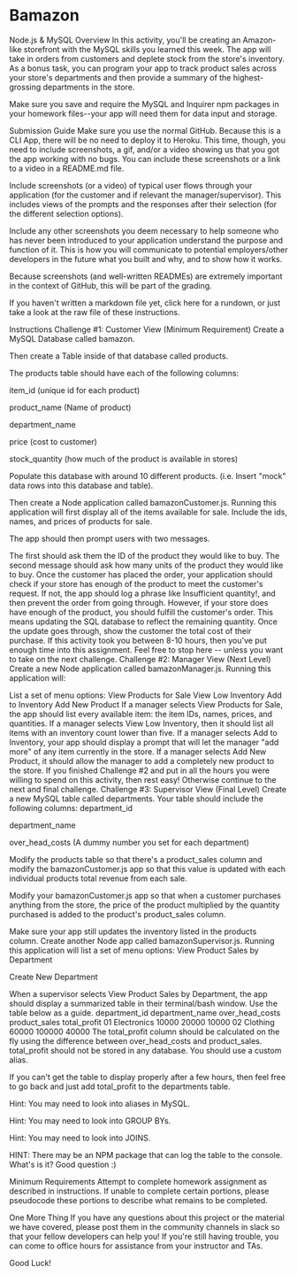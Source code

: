 # Bamazon

Node.js & MySQL
Overview
In this activity, you'll be creating an Amazon-like storefront with the MySQL skills you learned this week. The app will take in orders from customers and deplete stock from the store's inventory. As a bonus task, you can program your app to track product sales across your store's departments and then provide a summary of the highest-grossing departments in the store.

Make sure you save and require the MySQL and Inquirer npm packages in your homework files--your app will need them for data input and storage.

Submission Guide
Make sure you use the normal GitHub. Because this is a CLI App, there will be no need to deploy it to Heroku. This time, though, you need to include screenshots, a gif, and/or a video showing us that you got the app working with no bugs. You can include these screenshots or a link to a video in a README.md file.

Include screenshots (or a video) of typical user flows through your application (for the customer and if relevant the manager/supervisor). This includes views of the prompts and the responses after their selection (for the different selection options).

Include any other screenshots you deem necessary to help someone who has never been introduced to your application understand the purpose and function of it. This is how you will communicate to potential employers/other developers in the future what you built and why, and to show how it works.

Because screenshots (and well-written READMEs) are extremely important in the context of GitHub, this will be part of the grading.

If you haven't written a markdown file yet, click here for a rundown, or just take a look at the raw file of these instructions.

Instructions
Challenge #1: Customer View (Minimum Requirement)
Create a MySQL Database called bamazon.

Then create a Table inside of that database called products.

The products table should have each of the following columns:

item_id (unique id for each product)

product_name (Name of product)

department_name

price (cost to customer)

stock_quantity (how much of the product is available in stores)

Populate this database with around 10 different products. (i.e. Insert "mock" data rows into this database and table).

Then create a Node application called bamazonCustomer.js. Running this application will first display all of the items available for sale. Include the ids, names, and prices of products for sale.

The app should then prompt users with two messages.

The first should ask them the ID of the product they would like to buy.
The second message should ask how many units of the product they would like to buy.
Once the customer has placed the order, your application should check if your store has enough of the product to meet the customer's request.
If not, the app should log a phrase like Insufficient quantity!, and then prevent the order from going through.
However, if your store does have enough of the product, you should fulfill the customer's order.
This means updating the SQL database to reflect the remaining quantity.
Once the update goes through, show the customer the total cost of their purchase.
If this activity took you between 8-10 hours, then you've put enough time into this assignment. Feel free to stop here -- unless you want to take on the next challenge.
Challenge #2: Manager View (Next Level)
Create a new Node application called bamazonManager.js. Running this application will:

List a set of menu options:
View Products for Sale
View Low Inventory
Add to Inventory
Add New Product
If a manager selects View Products for Sale, the app should list every available item: the item IDs, names, prices, and quantities.
If a manager selects View Low Inventory, then it should list all items with an inventory count lower than five.
If a manager selects Add to Inventory, your app should display a prompt that will let the manager "add more" of any item currently in the store.
If a manager selects Add New Product, it should allow the manager to add a completely new product to the store.
If you finished Challenge #2 and put in all the hours you were willing to spend on this activity, then rest easy! Otherwise continue to the next and final challenge.
Challenge #3: Supervisor View (Final Level)
Create a new MySQL table called departments. Your table should include the following columns:
department_id

department_name

over_head_costs (A dummy number you set for each department)

Modify the products table so that there's a product_sales column and modify the bamazonCustomer.js app so that this value is updated with each individual products total revenue from each sale.

Modify your bamazonCustomer.js app so that when a customer purchases anything from the store, the price of the product multiplied by the quantity purchased is added to the product's product_sales column.

Make sure your app still updates the inventory listed in the products column.
Create another Node app called bamazonSupervisor.js. Running this application will list a set of menu options:
View Product Sales by Department

Create New Department

When a supervisor selects View Product Sales by Department, the app should display a summarized table in their terminal/bash window. Use the table below as a guide.
department_id	department_name	over_head_costs	product_sales	total_profit
01	Electronics	10000	20000	10000
02	Clothing	60000	100000	40000
The total_profit column should be calculated on the fly using the difference between over_head_costs and product_sales. total_profit should not be stored in any database. You should use a custom alias.

If you can't get the table to display properly after a few hours, then feel free to go back and just add total_profit to the departments table.

Hint: You may need to look into aliases in MySQL.

Hint: You may need to look into GROUP BYs.

Hint: You may need to look into JOINS.

HINT: There may be an NPM package that can log the table to the console. What's is it? Good question :)

Minimum Requirements
Attempt to complete homework assignment as described in instructions. If unable to complete certain portions, please pseudocode these portions to describe what remains to be completed.

One More Thing
If you have any questions about this project or the material we have covered, please post them in the community channels in slack so that your fellow developers can help you! If you're still having trouble, you can come to office hours for assistance from your instructor and TAs.

Good Luck!
